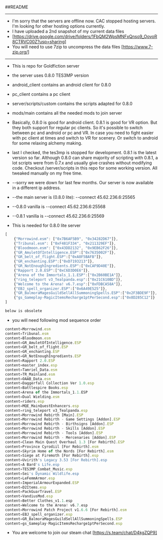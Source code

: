 ##README
***
* I'm sorry that the servers are offline now. CAC stopped hosting servers. I'm looking for other hosting options currently.
* I have uploaded a 2nd snapshot of my current data files
* [https://drive.google.com/drive/folders/1FbQM2WpsMNFxQnso9_OovoR8CTRVC00Z?usp=sharing]
* You will need to use 7zip to uncompress the data files [https://www.7-zip.org/]
***
* This is repo for Goldfiction server
* the server uses 0.8.0 TES3MP version
* android_client contains an android client for 0.8.0
* pc_client contains a pc client
* server/scripts/custom contains the scripts adapted for 0.8.0
* mods/main contains all the needed mods to join server
* Basically, 0.8.0 is good for android client. 0.8.1 is good for VR option. But they both support for regular pc clients. So it's possible to switch between pc and android or pc and VR. In case you need to fight easier with pc client at times and switch to VR for scenery. Or switch to android for some relaxing alchemy making.
* last I checked, the tes3mp is stopped for development. 0.8.1 is the latest version so far. Although 0.8.0 can share majority of scripting with 0.8.1, a lot scripts were from 0.7.x and usually give crashes without modifying code. Checkout /server/scripts in this repo for some working version. All tweaked manually on my free time.
* --sorry we were down for last few months. Our server is now available in a different ip address.
* --the main server is (0.8.0 lite): --connect 45.62.236.6:25565
* --0.8.0 vanilla is --connect 45.62.236.6:25568
* --0.8.1 vanilla is --connect 45.62.236.6:25569

* This is needed for 0.8.0 lite server
````javascript
[
    {"Morrowind.esm": ["0x7B6AF5B9", "0x34282D67"]},
    {"Tribunal.esm": ["0xF481F334", "0x211329EF"]},
    {"Bloodmoon.esm": ["0x43DD2132", "0x9EB62F26"]},
    {"GR_AmuletOfIntelligence.ESP":["0x7635002F"]},
    {"GR_belt_of_flight.ESP":["0xA8F5BAFB"]},
    {"GR_enchanting.ESP":["0xD7193213"]},
    {"GR_NotEnoughIngredients.ESP":["0xCAF9D40E"]},
    {"Rapport 2.0.ESP":["0xC6D3D0E6"]},
    {"Arena of the Immortals_1.1.ESP":["0x2B60BE1A"]},
    {"ring_teleport v3_Tealpanda.esp":["0x21C610BD"]},
    {"Welcome to the Arena! v6.7.esp":["0xFDBCA58A"]},
    {"EBJ_spell_organizer.ESP":["0x6A49E525"]},
    {"GR_BalmoraMagesGuildSellAllSummoningSpells.ESP":["0x2F3BDE9F"]},
    {"gs_Gameplay-MagicItemsRecharge1ptPerSecond.esp":["0x8D285C12"]}
]
````

````txt
below is obsolete
````
* you will need following mod sequence order
```javascript
content=Morrowind.esm
content=Tribunal.esm
content=Bloodmoon.esm
content=GR_AmuletOfIntelligence.ESP
content=GR_belt_of_flight.ESP
content=GR_enchanting.ESP
content=GR_NotEnoughIngredients.ESP
content=Rapport 2.0.ESP
content=master_index.esp
content=Tamriel_Data.esm
content=TR_Mainland.esm
content=OAAB_Data.esm
content=Daggerfall Collection Ver 1.0.esp
content=Battlespire Books.esp
content=Arena of the Immortals_1.1.ESP
content=Dual Wielding.esm
content=riders.esp
content=MQE_MainQuestEnhancers.esp
content=ring_teleport v3_Tealpanda.esp
content=Morrowind Rebirth [Main].ESP
content=Morrowind Rebirth - Game Settings [Addon].ESP
content=Morrowind Rebirth - Birthsigns [Addon].ESP
content=Morrowind Rebirth - Skills [Addon].ESP
content=Morrowind Rebirth - Tools [Addon].ESP
content=Morrowind Rebirth - Mercenaries [Addon].ESP
content=Clean Main Quest Overhaul 1.3 [For Rebirth].ESP
content=Province Cyrodiil [For Rebirth].esm
content=Skyrim Home of the Nords [For Rebirth].esm
content=Siege at Firemoth [For Rebirth].esp
content=Uvirith's Legacy 3.53 [For Rebirth].esp
content=A Bard's Life.esp
content=TES3MP_Combat_Music.esp
content=Sei's Dynamic Wildlife.esp
content=LeFemmArmor.esp
content=ImperialArmourExpanded.ESP
content=D2Items.esp
content=PackGuarTravel.ESP
content=VandiusMod.esp
content=Better Clothes_v1.1.esp
content=Welcome to the Arena! v6.7.esp
content=Morrowind Patch Project v1.6.6 [For Rebirth].esm
content=EBJ_spell_organizer.esp
content=GR_BalmoraMagesGuildSellAllSummoningSpells.ESP
content=gs_Gameplay-MagicItemsRecharge1ptPerSecond.esp
```
* You are welcome to join our steam chat [https://s.team/chat/D4kgZQP9]